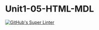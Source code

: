 # Unit1-05-HTML-MDL
[![GitHub's Super Linter](https://github.com/ICS20-Programming-PeterW/Unit1-05-HTML-MDL/workflows/GitHub's%20Super%20Linter/badge.svg)](https://github.com/ICS20-Programming-PeterW/Unit1-05-HTML-MDL/actions)

